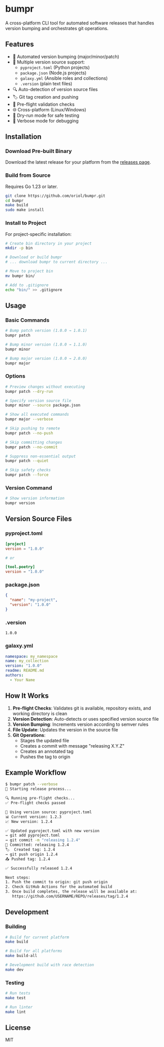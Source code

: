 # bumpr

A cross-platform CLI tool for automated software releases that handles version bumping and orchestrates git operations.

## Features

- 🚀 Automated version bumping (major/minor/patch)
- 📄 Multiple version source support:
  - `pyproject.toml` (Python projects)
  - `package.json` (Node.js projects)
  - `galaxy.yml` (Ansible roles and collections)
  - `.version` (plain text files)
- 🔍 Auto-detection of version source files
- 🏷️ Git tag creation and pushing
- 🔎 Pre-flight validation checks
- 🌐 Cross-platform (Linux/Windows)
- 🎯 Dry-run mode for safe testing
- 📢 Verbose mode for debugging

## Installation

### Download Pre-built Binary

Download the latest release for your platform from the [releases page](https://github.com/oriol/bumpr/releases).

### Build from Source

Requires Go 1.23 or later.

```bash
git clone https://github.com/oriol/bumpr.git
cd bumpr
make build
sudo make install
```

### Install to Project

For project-specific installation:

```bash
# Create bin directory in your project
mkdir -p bin

# Download or build bumpr
# ... download bumpr to current directory ...

# Move to project bin
mv bumpr bin/

# Add to .gitignore
echo "bin/" >> .gitignore
```

## Usage

### Basic Commands

```bash
# Bump patch version (1.0.0 → 1.0.1)
bumpr patch

# Bump minor version (1.0.0 → 1.1.0)
bumpr minor

# Bump major version (1.0.0 → 2.0.0)
bumpr major
```

### Options

```bash
# Preview changes without executing
bumpr patch --dry-run

# Specify version source file
bumpr minor --source package.json

# Show all executed commands
bumpr major --verbose

# Skip pushing to remote
bumpr patch --no-push

# Skip committing changes
bumpr patch --no-commit

# Suppress non-essential output
bumpr patch --quiet

# Skip safety checks
bumpr patch --force
```

### Version Command

```bash
# Show version information
bumpr version
```

## Version Source Files

### pyproject.toml

```toml
[project]
version = "1.0.0"

# or

[tool.poetry]
version = "1.0.0"
```

### package.json

```json
{
  "name": "my-project",
  "version": "1.0.0"
}
```

### .version

```
1.0.0
```

### galaxy.yml

```yaml
namespace: my_namespace
name: my_collection
version: "1.0.0"
readme: README.md
authors:
  - Your Name
```

## How It Works

1. **Pre-flight Checks**: Validates git is available, repository exists, and working directory is clean
2. **Version Detection**: Auto-detects or uses specified version source file
3. **Version Bumping**: Increments version according to semver rules
4. **File Update**: Updates the version in the source file
5. **Git Operations**: 
   - Stages the updated file
   - Creates a commit with message "releasing X.Y.Z"
   - Creates an annotated tag
   - Pushes the tag to origin

## Example Workflow

```bash
$ bumpr patch --verbose
🚀 Starting release process...

🔍 Running pre-flight checks...
✅ Pre-flight checks passed

📄 Using version source: pyproject.toml
📊 Current version: 1.2.3
📈 New version: 1.2.4

✅ Updated pyproject.toml with new version
→ git add pyproject.toml
→ git commit -m "releasing 1.2.4"
💾 Committed: releasing 1.2.4
🏷️  Created tag: 1.2.4
→ git push origin 1.2.4
📤 Pushed tag: 1.2.4

✅ Successfully released 1.2.4

Next steps:
1. Push the commit to origin: git push origin
2. Check GitHub Actions for the automated build
3. Once build completes, the release will be available at:
   https://github.com/USERNAME/REPO/releases/tag/1.2.4
```

## Development

### Building

```bash
# Build for current platform
make build

# Build for all platforms
make build-all

# Development build with race detection
make dev
```

### Testing

```bash
# Run tests
make test

# Run linter
make lint
```

## License

MIT